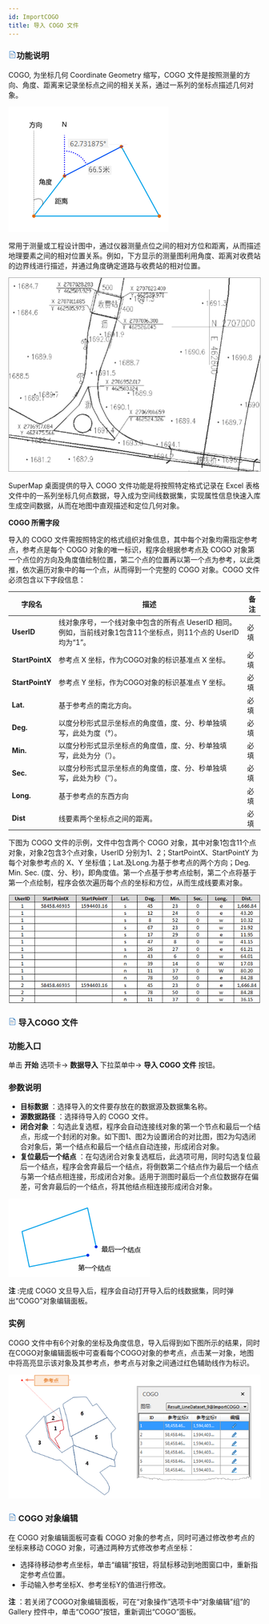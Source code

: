 ```yaml
---
id: ImportCOGO
title: 导入 COGO 文件  
---  
```

### ![](../../img/read.gif)功能说明

COGO, 为坐标几何 Coordinate Geometry 缩写，COGO
文件是按照测量的方向、角度、距离来记录坐标点之间的相关关系，通过一系列的坐标点描述几何对象。

![](img/COGO_example.png) 

  
常用于测量或工程设计图中，通过仪器测量点位之间的相对方位和距离，从而描述地理要素之间的相对位置关系。例如，下方显示的测量图利用角度、距离对收费站的边界线进行描述，并通过角度确定道路与收费站的相对位置。

![](img/COGOExample.png)  

  
SuperMap 桌面提供的导入 COGO 文件功能是将按照特定格式记录在 Excel 表格文件中的一系列坐标几何点数据，导入成为空间线数据集，实现属性信息快速入库生成空间数据，从而在地图中直观描述和定位几何对象。

**COGO 所需字段**

导入的 COGO 文件需按照特定的格式组织对象信息，其中每个对象均需指定参考点，参考点是每个 COGO 对象的唯一标识，程序会根据参考点及 COGO
对象第一个点位的方向及角度值绘制位置，第二个点的位置再以第一个点为参考，以此类推，依次遍历对象中的每一个点，从而得到一个完整的 COGO 对象。COGO
文件必须包含以下字段信息：

字段名 | 描述 | 备注  
---|---|---  
**UserID** | 线对象序号，一个线对象中包含的所有点 UeserID 相同。例如，当前线对象1包含11个坐标点，则11个点的 UserID均为“1”。 | 必填  
**StartPointX** | 参考点 X 坐标，作为COGO对象的标识基准点 X 坐标。  | 必填  
**StartPointY** | 参考点 Y 坐标，作为COGO对象的标识基准点 Y 坐标。  | 必填  
**Lat.** | 基于参考点的南北方向。 | 必填  
**Deg.** |  以度分秒形式显示坐标点的角度值，度、分、秒单独填写，此处为度（°）。 | 必填  
**Min.** | 以度分秒形式显示坐标点的角度值，度、分、秒单独填写，此处为分（′）。 | 必填  
**Sec.** | 以度分秒形式显示坐标点的角度值，度、分、秒单独填写，此处为秒（″）。 | 必填  
**Long.** | 基于参考点的东西方向 | 必填  
**Dist** | 线要素两个坐标点之间的距离。  | 必填  
  
下图为 COGO 文件的示例，文件中包含两个 COGO 对象，其中对象1包含11个点对象，对象2包含3个点对象，UserID
分别为1、2；StartPointX、StartPointY 为每个对象参考点的 X、Y 坐标值；Lat.及Long.为基于参考点的两个方向；Deg.
Min. Sec. (度、分、秒)，即角度值。第一个点基于参考点绘制，第二个点将基于第一个点绘制，程序会依次遍历每个点的坐标和方位，从而生成线要素对象。

![](img/COGOFile.png)
  
### ![](../../img/read.gif) 导入COGO 文件

### 功能入口

单击 **开始** 选项卡-> **数据导入** 下拉菜单中-> **导入 COGO 文件** 按钮。

### 参数说明

  * **目标数据** ：选择导入的文件要存放在的数据源及数据集名称。
  * **源数据路径** ：选择待导入的 COGO 文件。
  * **闭合对象** ：勾选此复选框，程序会自动连接线对象的第一个节点和最后一个结点，形成一个封闭的对象。如下图1、图2为设置闭合的对比图，图2为勾选闭合对象后，第一个结点和最后一个结点自动连接，形成闭合对象。
  * **复位最后一个结点** ：在勾选闭合对象复选框后，此选项可用，同时勾选复位最后一个结点，程序会舍弃最后一个结点，将倒数第二个结点作为最后一个结点与第一个结点相连接，形成闭合对象。适用于测图时最后一个点位数据存在偏差，可舍弃最后的一个结点，将其他结点相连接形成闭合对象。  

![](img/unclose.png) 


**注** :完成 COGO 文旦导入后，程序会自动打开导入后的线数据集，同时弹出“COGO”对象编辑面板。

### 实例

COGO
文件中有6个对象的坐标及角度信息，导入后得到如下图所示的结果，同时在COGO对象编辑面板中可查看每个COGO对象的参考点，点击某一对象，地图中将高亮显示该对象及其参考点，参考点与对象之间通过红色辅助线作为标识。

![](img/COGO_Result.png) 
  
### ![](../../img/read.gif) COGO 对象编辑

在 COGO 对象编辑面板可查看 COGO 对象的参考点，同时可通过修改参考点的坐标来移动 COGO 对象，可通过两种方式修改参考点坐标：

  * 选择待移动参考点坐标，单击“编辑”按钮，将鼠标移动到地图窗口中，重新指定参考点位置。
  * 手动输入参考坐标X、参考坐标Y的值进行修改。

**注** ：若关闭了COGO对象编辑面板，可在“对象操作”选项卡中“对象编辑”组”的 Gallery
控件中，单击“COGO”按钮，重新调出“COGO”面板。

